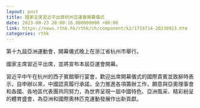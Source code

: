 ```yaml
---
layout: post
title: 國家主席習近平出席杭州亞運會開幕儀式
date: 2023-09-23 20:00:16.000000000 +08:00
link: https://news.rthk.hk/rthk/ch/component/k2/1719714-20230923.htm
categories: rthk
---
```


第十九屆亞洲運動會，開幕儀式晚上在浙江省杭州市舉行。

國家主席習近平出席，並將宣布本屆亞運會開幕。

習近平中午在杭州的西子賓館舉行宴會，歡迎出席開幕儀式的國際貴賓並致辭時表示，自申辦以來，中國認真履行承諾，全力推進各項籌辦工作，願意與亞奧理事會和各國、各地區代表團共同努力，為世界呈現一屆中國特色、亞洲風采、精彩紛呈的體育盛會，為亞洲和國際奧林匹克運動發展作出新貢獻。
